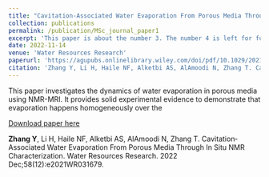 ```yaml
---
title: "Cavitation‐Associated Water Evaporation From Porous Media Through In Situ NMR Characterization"
collection: publications
permalink: /publication/MSc_journal_paper1
excerpt: 'This paper is about the number 3. The number 4 is left for future work.'
date: 2022-11-14
venue: 'Water Resources Research'
paperurl: 'https://agupubs.onlinelibrary.wiley.com/doi/pdf/10.1029/2021WR031679'
citation: 'Zhang Y, Li H, Haile NF, Alketbi AS, AlAmoodi N, Zhang T. Cavitation‐Associated Water Evaporation From Porous Media Through In Situ NMR Characterization. Water Resources Research. 2022 Dec;58(12):e2021WR031679.'
---
```

This paper investigates the dynamics of water evaporation in porous media using NMR-MRI. It provides solid experimental evidence to demonstrate that evaporation happens homogeneously over the 

[Download paper here](https://agupubs.onlinelibrary.wiley.com/doi/pdf/10.1029/2021WR031679)

**Zhang Y**, Li H, Haile NF, Alketbi AS, AlAmoodi N, Zhang T. Cavitation‐Associated Water Evaporation From Porous Media Through In Situ NMR Characterization. Water Resources Research. 2022 Dec;58(12):e2021WR031679.